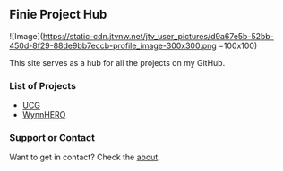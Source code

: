 ## Finie Project Hub
![Image](https://static-cdn.jtvnw.net/jtv_user_pictures/d9a67e5b-52bb-450d-8f29-88de9bb7eccb-profile_image-300x300.png =100x100)

This site serves as a hub for all the projects on my GitHub.

### List of Projects

- [UCG](url)
- [WynnHERO](url)


### Support or Contact

Want to get in contact? Check the [about](about).
